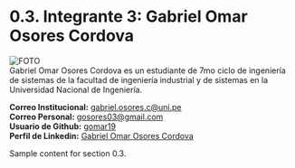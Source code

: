 # 0.3. Integrante 3: Gabriel Omar Osores Cordova
![FOTO](https://github.com/user-attachments/assets/e859b2a4-7f43-45d8-903b-bb2b7c71f921)\
Gabriel Omar Osores Cordova es un estudiante de 7mo ciclo de ingeniería de sistemas de la facultad de ingeniería industrial y de sistemas en la Universidad Nacional de Ingeniería.

**Correo Institucional:** gabriel.osores.c@uni.pe\
**Correo Personal:** gosores03@gmail.com\
**Usuario de Github:** [gomar19](https://github.com/gomar19)\
**Perfil de Linkedin:** [Gabriel Omar Osores Cordova](https://www.linkedin.com/in/gabriel-osores-cordova-36998b265/)

Sample content for section 0.3.
